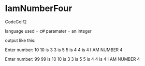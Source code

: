 # IamNumberFour

CodeGolf2

language used = c# paramater = an integer

output like this:

Enter number: 10 10 is 3 3 is 5 5 is 4 4 is 4 I AM NUMBER 4

Enter number: 99 99 is 10 10 is 3 3 is 5 5 is 4 4 is 4 I AM NUMBER 4
